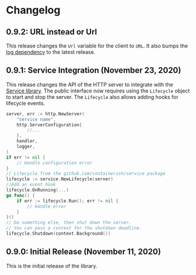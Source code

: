 # Changelog

## 0.9.2: URL instead or Url

This release changes the `Url` variable for the client to `URL`. It also bumps the [log dependency](https://github.com/containerssh/log) to the latest release.

## 0.9.1: Service Integration (November 23, 2020)

This release changes the API of the HTTP server to integrate with the [Service library](https://github.com/containerssh/service). The public interface now requires using the `Lifecycle` object to start and stop the server. The `Lifecycle` also allows adding hooks for lifecycle events.

```go
server, err := http.NewServer(
    "service name",
    http.ServerConfiguration{
        //...
    },
    handler,
    logger,
)
if err != nil {
    // Handle configuration error
}
// Lifecycle from the github.com/containerssh/service package
lifecycle := service.NewLifecycle(server)
//Add an event hook
lifecycle.OnRunning(...)
go func() {
    if err := lifecycle.Run(); err != nil {
        // Handle error
    }
}()
// Do something else, then shut down the server.
// You can pass a context for the shutdown deadline.
lifecycle.Shutdown(context.Background())
```

## 0.9.0: Initial Release (November 11, 2020)

This is the initial release of the library.
